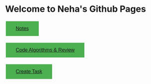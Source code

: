 # Welcome to Neha's Github Pages


<button style="
  background-color: #4CAF50;
  border: none;
  color: white;
  padding: 15px 32px;
  text-align: center;
  text-decoration: none;
  display: inline-block;
  font-size: 16px;
  margin: 4px 2px;
  cursor: pointer;"><a href="https://nehapavani.github.io/individual.github.io/notes"> Notes </a></button>

<button style="
  background-color: #4CAF50;
  border: none;
  color: white;
  padding: 15px 32px;
  text-align: center;
  text-decoration: none;
  display: inline-block;
  font-size: 16px;
  margin: 4px 2px;
  cursor: pointer;"><a href="https://nehapavani.github.io/individual.github.io/code"> Code Algorithms & Review </a></button>
  
  <button style="
  background-color: #4CAF50;
  border: none;
  color: white;
  padding: 15px 32px;
  text-align: center;
  text-decoration: none;
  display: inline-block;
  font-size: 16px;
  margin: 4px 2px;
  cursor: pointer;"><a href="https://nehapavani.github.io/individual.github.io/createtask"> Create Task </a></button>

